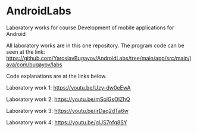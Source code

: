 # AndroidLabs
Laboratory works for course Development of mobile applications for Android

All laboratory works are in this one repository.
The program code can be seen at the link:
https://github.com/YaroslavBugayov/AndroidLabs/tree/main/app/src/main/java/com/bugayov/labs

Code explanations are at the links below.

Laboratory work 1:
https://youtu.be/Uzy-dw0eEwA

Laboratory work 2:
https://youtu.be/mSolGsOIZhQ

Laboratory work 3:
https://youtu.be/jrDaq2dTa6w

Laboratory work 4:
https://youtu.be/glJS7nfq8SY
